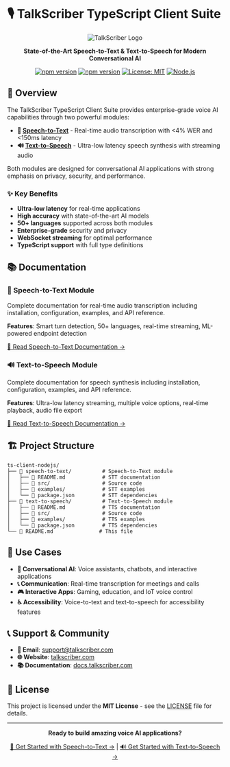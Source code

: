# 🎙️ TalkScriber TypeScript Client Suite

<div align="center">

![TalkScriber Logo](https://img.shields.io/badge/TalkScriber-AI%20Voice%20Platform-blue?style=for-the-badge&logo=mic)

**State-of-the-Art Speech-to-Text & Text-to-Speech for Modern Conversational AI**

[![npm version](https://img.shields.io/npm/v/@talkscriber-npm/ts-client.svg?style=flat-square)](https://www.npmjs.com/package/@talkscriber-npm/ts-client)
[![npm version](https://img.shields.io/npm/v/@talkscriber-npm/ts-client-tts.svg?style=flat-square)](https://www.npmjs.com/package/@talkscriber-npm/ts-client-tts)
[![License: MIT](https://img.shields.io/badge/License-MIT-yellow.svg?style=flat-square)](https://opensource.org/licenses/MIT)
[![Node.js](https://img.shields.io/badge/Node.js-14%2B-green.svg?style=flat-square)](https://nodejs.org/)

</div>

## 🚀 Overview

The TalkScriber TypeScript Client Suite provides enterprise-grade voice AI capabilities through two powerful modules:

- **🎤 [Speech-to-Text](./speech-to-text/)** - Real-time audio transcription with <4% WER and <150ms latency
- **🔊 [Text-to-Speech](./text-to-speech/)** - Ultra-low latency speech synthesis with streaming audio

Both modules are designed for conversational AI applications with strong emphasis on privacy, security, and performance.

### ✨ Key Benefits
- **Ultra-low latency** for real-time applications
- **High accuracy** with state-of-the-art AI models
- **50+ languages** supported across both modules
- **Enterprise-grade** security and privacy
- **WebSocket streaming** for optimal performance
- **TypeScript support** with full type definitions

## 📚 Documentation

### 🎤 Speech-to-Text Module
Complete documentation for real-time audio transcription including installation, configuration, examples, and API reference.

**Features**: Smart turn detection, 50+ languages, real-time streaming, ML-powered endpoint detection

[📖 Read Speech-to-Text Documentation →](./speech-to-text/README.md)

### 🔊 Text-to-Speech Module
Complete documentation for speech synthesis including installation, configuration, examples, and API reference.

**Features**: Ultra-low latency streaming, multiple voice options, real-time playback, audio file export

[📖 Read Text-to-Speech Documentation →](./text-to-speech/README.md)

## 🏗️ Project Structure

```
ts-client-nodejs/
├── 📁 speech-to-text/          # Speech-to-Text module
│   ├── 📄 README.md            # STT documentation
│   ├── 📁 src/                 # Source code
│   ├── 📁 examples/            # STT examples
│   └── 📄 package.json         # STT dependencies
├── 📁 text-to-speech/          # Text-to-Speech module
│   ├── 📄 README.md            # TTS documentation
│   ├── 📁 src/                 # Source code
│   ├── 📁 examples/            # TTS examples
│   └── 📄 package.json         # TTS dependencies
└── 📄 README.md               # This file
```

## 🎯 Use Cases

- **🤖 Conversational AI**: Voice assistants, chatbots, and interactive applications
- **📞 Communication**: Real-time transcription for meetings and calls
- **🎮 Interactive Apps**: Gaming, education, and IoT voice control
- **♿ Accessibility**: Voice-to-text and text-to-speech for accessibility features

## 📞 Support & Community

- **📧 Email**: [support@talkscriber.com](mailto:support@talkscriber.com)
- **🌐 Website**: [talkscriber.com](https://talkscriber.com)
- **📚 Documentation**: [docs.talkscriber.com](https://docs.talkscriber.com)

## 📄 License

This project is licensed under the **MIT License** - see the [LICENSE](LICENSE) file for details.

---

<div align="center">

**Ready to build amazing voice AI applications?**

[🚀 Get Started with Speech-to-Text →](./speech-to-text/) | [🔊 Get Started with Text-to-Speech →](./text-to-speech/)

</div>
